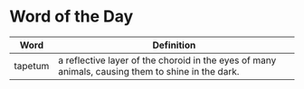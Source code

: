 # Word of the Day

|Word|Definition|
|---|---|
|tapetum|a reflective layer of the choroid in the eyes of many animals, causing them to shine in the dark.|